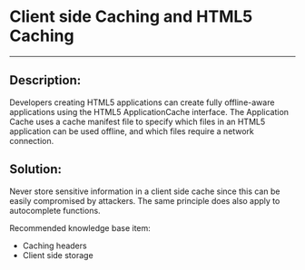# Client side Caching and HTML5 Caching
-------

## Description:

Developers creating HTML5 applications can create fully offline-aware applications using
the HTML5 ApplicationCache interface. The Application Cache uses a cache manifest file to
specify which files in an HTML5 application can be used offline, and which files require a
network connection.


## Solution:

Never store sensitive information in a client side cache since this can be easily
compromised by attackers. The same principle does also apply to autocomplete functions.

Recommended knowledge base item:

- Caching headers
- Client side storage
